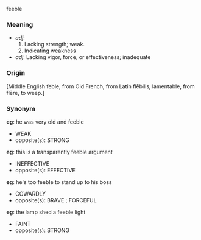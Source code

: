 feeble
### Meaning
+ _adj_:
   1. Lacking strength; weak.
   2. Indicating weakness
+ _adj_: Lacking vigor, force, or effectiveness; inadequate

### Origin

[Middle English feble, from Old French, from Latin flēbilis, lamentable, from flēre, to weep.]

### Synonym

__eg__: he was very old and feeble

+ WEAK
+ opposite(s): STRONG

__eg__: this is a transparently feeble argument

+ INEFFECTIVE
+ opposite(s): EFFECTIVE

__eg__: he's too feeble to stand up to his boss

+ COWARDLY
+ opposite(s): BRAVE ; FORCEFUL

__eg__: the lamp shed a feeble light

+ FAINT
+ opposite(s): STRONG



